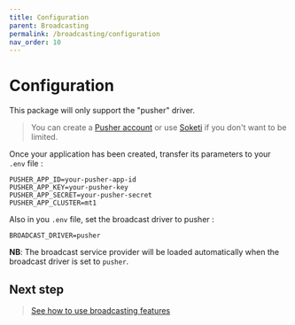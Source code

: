 ```yaml
---
title: Configuration
parent: Broadcasting
permalink: /broadcasting/configuration
nav_order: 10
---
```


# Configuration

This package will only support the "pusher" driver.

> You can create a [Pusher account](https://dashboard.pusher.com/accounts/sign_up) or use [Soketi](https://docs.soketi.app/) if you don't want to be limited.

Once your application has been created, transfer its parameters to your `.env` file :

```
PUSHER_APP_ID=your-pusher-app-id
PUSHER_APP_KEY=your-pusher-key
PUSHER_APP_SECRET=your-pusher-secret
PUSHER_APP_CLUSTER=mt1
```

Also in you `.env` file, set the broadcast driver to pusher :

```
BROADCAST_DRIVER=pusher
```


**NB**: The broadcast service provider will be loaded automatically when the broadcast driver is set to `pusher`.

## Next step

> [See how to use broadcasting features](usage)